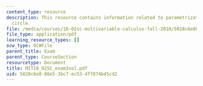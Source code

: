 ```yaml
---
content_type: resource
description: This resource contains information related to parametrization of the
  circle.
file: /media/courses/18-02sc-multivariable-calculus-fall-2010/5028c6e086e53bc7ec534ff874b45cd2_MIT18_02SC_exam3sol.pdf
file_type: application/pdf
learning_resource_types: []
ocw_type: OCWFile
parent_title: Exam
parent_type: CourseSection
resourcetype: Document
title: MIT18_02SC_exam3sol.pdf
uid: 5028c6e0-86e5-3bc7-ec53-4ff874b45cd2
---
```

